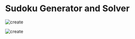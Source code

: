 # Sudoku Generator and Solver

![create](https://github.com/Ayush-ken14/sudoku/assets/82118453/b28aaaec-fa73-4f2d-a015-1771edc59e40)


![create](https://github.com/Ayush-ken14/sudoku/assets/82118453/2eb372de-1144-4587-92e9-fb16b6e2b345)
